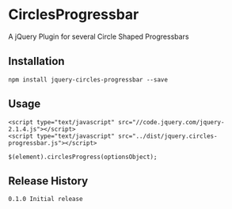 # CirclesProgressbar
A jQuery Plugin for several Circle Shaped Progressbars

## Installation
	npm install jquery-circles-progressbar --save

## Usage
	<script type="text/javascript" src="//code.jquery.com/jquery-2.1.4.js"></script>
	<script type="text/javascript" src="../dist/jquery.circles-progressbar.js"></script>

	$(element).circlesProgress(optionsObject);

## Release History
	0.1.0 Initial release